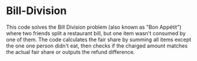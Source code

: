 # Bill-Division
This code solves the Bill Division problem (also known as "Bon Appétit") where two friends split a restaurant bill, but one item wasn't consumed by one of them. The code calculates the fair share by summing all items except the one one person didn't eat, then checks if the charged amount matches the actual fair share or outputs the refund difference.
